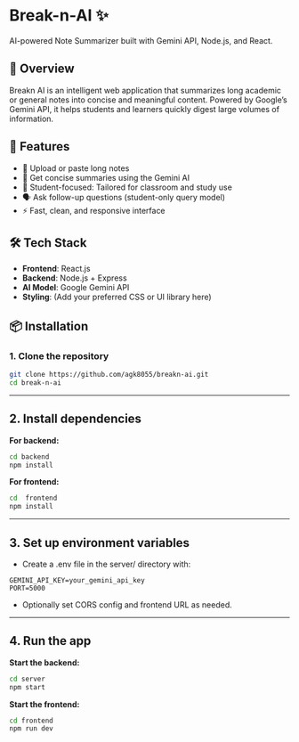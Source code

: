 # Break-n-AI ✨  
AI-powered Note Summarizer built with Gemini API, Node.js, and React.

## 🚀 Overview

Breakn AI is an intelligent web application that summarizes long academic or general notes into concise and meaningful content. Powered by Google’s Gemini API, it helps students and learners quickly digest large volumes of information.

## 🧠 Features

- 📄 Upload or paste long notes
- 🤖 Get concise summaries using the Gemini AI
- 🎯 Student-focused: Tailored for classroom and study use
- 🗣️ Ask follow-up questions (student-only query model)
- ⚡ Fast, clean, and responsive interface

## 🛠️ Tech Stack

- **Frontend**: React.js  
- **Backend**: Node.js + Express  
- **AI Model**: Google Gemini API  
- **Styling**: (Add your preferred CSS or UI library here)

## 📦 Installation

### 1. Clone the repository

```bash
git clone https://github.com/agk8055/breakn-ai.git
cd break-n-ai
```
---
## 2. Install dependencies
**For backend:**
```bash
cd backend
npm install
```
**For frontend:**
```bash
cd  frontend
npm install
```
---
## 3. Set up environment variables
- Create a .env file in the server/ directory with:
```env
GEMINI_API_KEY=your_gemini_api_key
PORT=5000
```
- Optionally set CORS config and frontend URL as needed.
---
## 4. Run the app
**Start the backend:**
```bash
cd server
npm start
```
**Start the frontend:**
```bash
cd frontend
npm run dev
```
